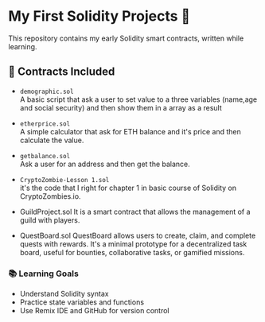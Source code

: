 # My First Solidity Projects 🧠

This repository contains my early Solidity smart contracts, written while learning.

## 📜 Contracts Included

- `demographic.sol`  
  A basic script that ask a user to set value to a three variables (name,age and social security) and then show them in a array as a result

- `etherprice.sol`  
  A simple calculator that ask for ETH balance and it's price and then calculate the value.

- `getbalance.sol`  
  Ask a user for an address and then get the balance.

- `CryptoZombie-Lesson 1.sol`  
  it's the code that I right for chapter 1 in basic course of Solidity on CryptoZombies.io.
 

- GuildProject.sol
  It is a smart contract that allows the management of a guild with players.

  
- QuestBoard.sol
  QuestBoard allows users to create, claim, and complete quests with rewards. It's a minimal prototype for a decentralized task board, useful for bounties, collaborative tasks, or gamified missions.

  




### 📚 Learning Goals

- Understand Solidity syntax
- Practice state variables and functions
- Use Remix IDE and GitHub for version control
